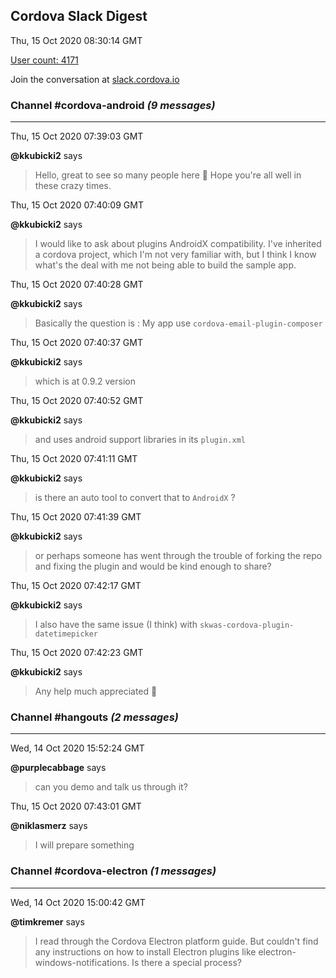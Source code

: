 ## Cordova Slack Digest
Thu, 15 Oct 2020 08:30:14 GMT

[User count: 4171](https://cordova.slack.com/)


Join the conversation at [slack.cordova.io](http://slack.cordova.io/)

### __Channel #cordova-android__ _(9 messages)_
---

Thu, 15 Oct 2020 07:39:03 GMT

__@kkubicki2__ says 
> Hello, great to see so many people here 🙂 Hope you're all well in these crazy times.
> 

Thu, 15 Oct 2020 07:40:09 GMT

__@kkubicki2__ says 
> I would like to ask about plugins AndroidX compatibility. I've inherited a cordova project, which I'm not very familiar with, but I think I know what's the deal with me not being able to build the sample app.
> 

Thu, 15 Oct 2020 07:40:28 GMT

__@kkubicki2__ says 
> Basically the question is : My app use `cordova-email-plugin-composer`
> 

Thu, 15 Oct 2020 07:40:37 GMT

__@kkubicki2__ says 
> which is at 0.9.2 version
> 

Thu, 15 Oct 2020 07:40:52 GMT

__@kkubicki2__ says 
> and uses android support libraries in its `plugin.xml`
> 

Thu, 15 Oct 2020 07:41:11 GMT

__@kkubicki2__ says 
> is there an auto tool to convert that to `AndroidX` ?
> 

Thu, 15 Oct 2020 07:41:39 GMT

__@kkubicki2__ says 
> or perhaps someone has went through the trouble of forking the repo and fixing the plugin and would be kind enough to share?
> 

Thu, 15 Oct 2020 07:42:17 GMT

__@kkubicki2__ says 
> I also have the same issue (I think) with `skwas-cordova-plugin-datetimepicker`
> 

Thu, 15 Oct 2020 07:42:23 GMT

__@kkubicki2__ says 
> Any help much appreciated 🙂
> 

### __Channel #hangouts__ _(2 messages)_
---

Wed, 14 Oct 2020 15:52:24 GMT

__@purplecabbage__ says 
> can you demo and talk us through it?
> 

Thu, 15 Oct 2020 07:43:01 GMT

__@niklasmerz__ says 
> I will prepare something
> 

### __Channel #cordova-electron__ _(1 messages)_
---

Wed, 14 Oct 2020 15:00:42 GMT

__@timkremer__ says 
> I read through the Cordova Electron platform guide.  But couldn't find any instructions on how to install Electron plugins like electron-windows-notifications. 
> Is there a special process?
> 
